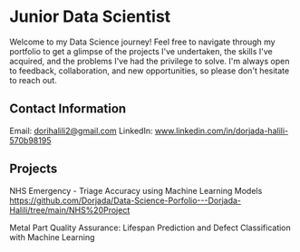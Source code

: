 # Junior Data Scientist

Welcome to my Data Science journey! Feel free to navigate through my portfolio to get a glimpse of the projects I've undertaken, the skills I've acquired, and the problems I've had the privilege to solve. I'm always open to feedback, collaboration, and new opportunities, so please don't hesitate to reach out.


## Contact Information
Email: dorihalili2@gmail.com
LinkedIn: www.linkedin.com/in/dorjada-halili-570b98195


## Projects
NHS Emergency - Triage Accuracy using Machine Learning Models
https://github.com/Dorjada/Data-Science-Porfolio---Dorjada-Halili/tree/main/NHS%20Project

Metal Part Quality Assurance: Lifespan Prediction and Defect Classification with Machine Learning

